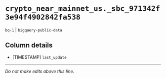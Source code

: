 # `crypto_near_mainnet_us._sbc_971342f3e94f4902842fa538`
`bq-1` | `bigquery-public-data`

## Column details
* [TIMESTAMP] `last_update`

-------------------------------------------------------------------------------
*Do not make edits above this line.*
